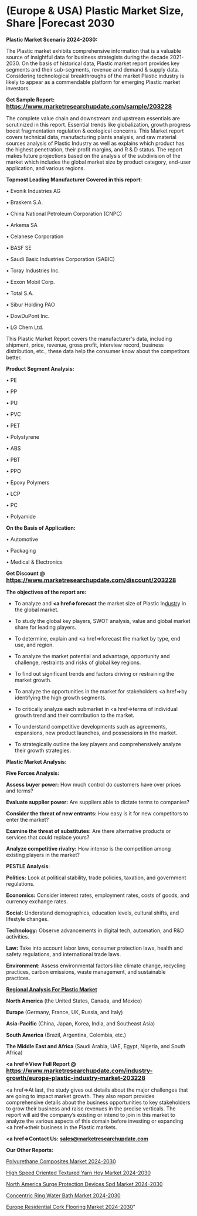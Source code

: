 # (Europe & USA) Plastic Market Size, Share |Forecast 2030

<strong>Plastic Market Scenario 2024-2030:</strong>

The Plastic market exhibits comprehensive information that is a valuable source of insightful data for business strategists during the decade 2021-2030. On the basis of historical data, Plastic market report provides key segments and their sub-segments, revenue and demand &amp; supply data. Considering technological breakthroughs of the market Plastic industry is likely to appear as a commendable platform for emerging Plastic market investors.

<strong>Get Sample Report: <a href=https://www.marketresearchupdate.com/sample/203228><font size=3 color=#0000ff>https://www.marketresearchupdate.com/sample/203228</font></a></strong>

The complete value chain and downstream and upstream essentials are scrutinized in this report. Essential trends like globalization, growth progress boost fragmentation regulation &amp; ecological concerns. This Market report covers technical data, manufacturing plants analysis, and raw material sources analysis of Plastic Industry as well as explains which product has the highest penetration, their profit margins, and R & D status. The report makes future projections based on the analysis of the subdivision of the market which includes the global market size by product category, end-user application, and various regions.

<strong>Topmost Leading Manufacturer Covered in this report:</strong>

• Evonik Industries AG

• Braskem S.A.

• China National Petroleum Corporation (CNPC)

• Arkema SA

• Celanese Corporation

• BASF SE

• Saudi Basic Industries Corporation (SABIC)

• Toray Industries Inc.

• Exxon Mobil Corp.

• Total S.A.

• Sibur Holding PAO

• DowDuPont Inc.

• LG Chem Ltd.

This Plastic Market Report covers the manufacturer's data, including shipment, price, revenue, gross profit, interview record, business distribution, etc., these data help the consumer know about the competitors better.

<strong>Product Segment Analysis: </strong>

• PE

• PP

• PU

• PVC

• PET

• Polystyrene

• ABS

• PBT

• PPO

• Epoxy Polymers

• LCP

• PC

• Polyamide

<strong>On the Basis of Application:</strong>

• Automotive

• Packaging

• Medical & Electronics

<strong>Get Discount @ <a href=https://www.marketresearchupdate.com/discount/203228><font size=3 color=#0000ff>https://www.marketresearchupdate.com/discount/203228</font></a></strong>

<strong><b>The objectives of the report are:</b></strong>

- To analyze and <strong><a href=><strong>forecast</strong></a></strong> the market size of Plastic In<a href=ASDF991299>dustr</a>y in the global market.

- To study the global key players, SWOT analysis, value and global market share for leading players.

- To determine, explain and <a href=>forecast</a> the market by type, end use, and region.

- To analyze the market potential and advantage, opportunity and challenge, restraints and risks of global key regions.

- To find out significant trends and factors driving or restraining the market growth.

- To analyze the opportunities in the market for stakeholders <a href=>by</a> identifying the high growth segments.

- To critically analyze each submarket in <a href=>terms</a> of individual growth trend and their contribution to the market.

- To understand competitive developments such as agreements, expansions, new product launches, and possessions in the market.

- To strategically outline the key players and comprehensively analyze their growth strategies.

<strong>Plastic Market Analysis:</strong>

<strong>Five Forces Analysis:</strong>

<strong>Assess buyer power:</strong> How much control do customers have over prices and terms?

<strong>Evaluate supplier power:</strong> Are suppliers able to dictate terms to companies?

<strong>Consider the threat of new entrants:</strong> How easy is it for new competitors to enter the market?

<strong>Examine the threat of substitutes:</strong> Are there alternative products or services that could replace yours?

<strong>Analyze competitive rivalry:</strong> How intense is the competition among existing players in the market?

<strong>PESTLE Analysis:</strong>

<strong>Politics:</strong> Look at political stability, trade policies, taxation, and government regulations.

<strong>Economics:</strong> Consider interest rates, employment rates, costs of goods, and currency exchange rates.

<strong>Social:</strong> Understand demographics, education levels, cultural shifts, and lifestyle changes.

<strong>Technology:</strong> Observe advancements in digital tech, automation, and R&D activities.

<strong>Law:</strong> Take into account labor laws, consumer protection laws, health and safety regulations, and international trade laws.

<strong>Environment:</strong> Assess environmental factors like climate change, recycling practices, carbon emissions, waste management, and sustainable practices.

<strong><u><b>Regional Analysis For Plastic Market</b></u></strong>

<strong><b>North America</b></strong> (the United States, Canada, and Mexico)

<strong><b>Europe </b></strong>(Germany, France, UK, Russia, and Italy)

<strong><b>Asia-Pacific</b></strong> (China, Japan, Korea, India, and Southeast Asia)

<strong><b>South America</b></strong> (Brazil, Argentina, Colombia, etc.)

<strong><b>The Middle East and Africa</b></strong> (Saudi Arabia, UAE, Egypt, Nigeria, and South Africa)

<strong><a href=>View Full Report</a> @ <a href=https://www.marketresearchupdate.com/industry-growth/europe-plastic-industry-market-203228><font size=3 color=#0000ff>https://www.marketresearchupdate.com/industry-growth/europe-plastic-industry-market-203228</font></a></strong>

<a href=>At last,</a> the study gives out details about the major challenges that are going to impact market growth. They also report provides comprehensive details about the business opportunities to key stakeholders to grow their business and raise revenues in the precise verticals. The report will aid the company’s existing or intend to join in this market to analyze the various aspects of this domain before investing or expanding <a href=>their</a> business in the Plastic markets.

<strong><a href=>Contact Us:</a></strong>
<strong>sales@marketresearchupdate.com</strong>

<strong>Our Other Reports:</strong>

<a href=https://www.linkedin.com/pulse/polyurethane-composites-market-opportunities>Polyurethane Composites Market 2024-2030</a>

<a href=https://www.linkedin.com/pulse/high-speed-oriented-textured-yarn-hoy-market>High Speed Oriented Textured Yarn Hoy Market 2024-2030</a>

<a href=https://www.linkedin.com/pulse/north-america-surge-protection-devices-spd-market-2f>North America Surge Protection Devices Spd Market 2024-2030</a>

<a href=https://www.linkedin.com/pulse/concentric-ring-water-bath-market-2023-wvjlf/>Concentric Ring Water Bath Market 2024-2030</a>

<a href=https://www.linkedin.com/pulse/europe-residential-cork-flooring-market-i47ef/>Europe Residential Cork Flooring Market 2024-2030</a>"
